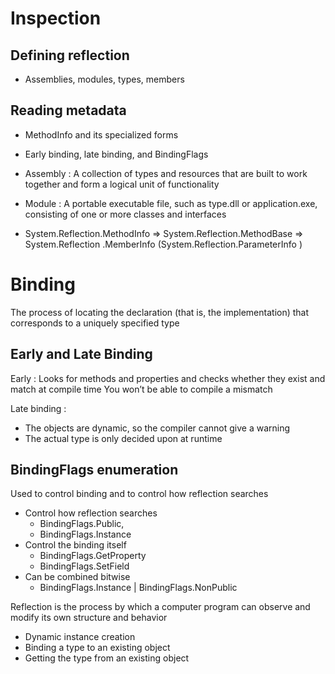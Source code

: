 # Inspection

## Defining reflection
- Assemblies, modules, types, members

## Reading metadata
- MethodInfo and its specialized forms
- Early binding, late binding, and BindingFlags

- Assembly : A collection of types and resources that are built to work together and form a logical unit of functionality

- Module : A portable executable file, such as type.dll or application.exe, consisting of one or more classes and interfaces

- System.Reflection.MethodInfo => System.Reflection.MethodBase => System.Reflection
.MemberInfo (System.Reflection.ParameterInfo )

# Binding

The process of locating the declaration (that is, the implementation)  that corresponds to a uniquely specified type

## Early and Late Binding

Early : Looks for methods and properties and checks whether they exist and match at compile time
You won’t be able to compile a mismatch

Late binding : 

- The objects are dynamic, so the compiler cannot give a warning
- The actual type is only decided upon at runtime

## BindingFlags enumeration

Used to control binding and to control how reflection searches

- Control how reflection searches
    - BindingFlags.Public,
    - BindingFlags.Instance
- Control the binding itself
    - BindingFlags.GetProperty
    - BindingFlags.SetField
- Can be combined bitwise
    - BindingFlags.Instance | BindingFlags.NonPublic

Reflection is the process by which a computer program can observe and modify its own structure and behavior

- Dynamic instance creation
- Binding a type to an existing object
- Getting the type from an existing object
